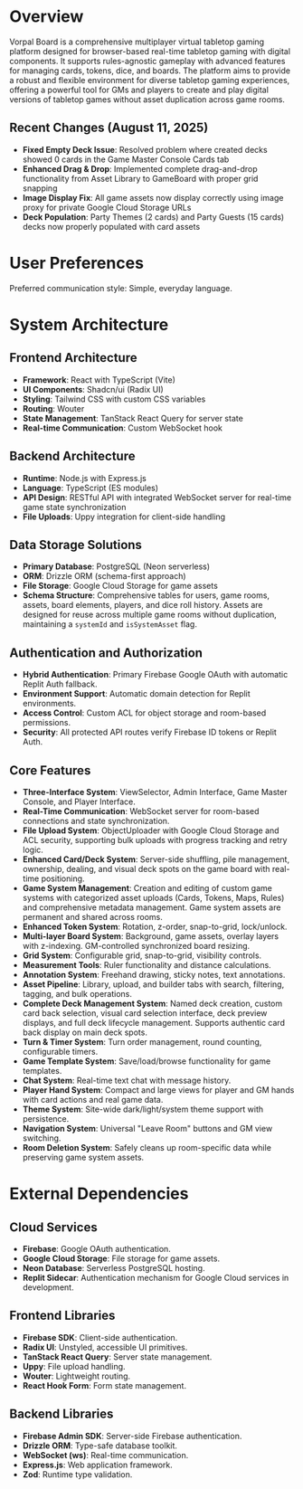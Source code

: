 # Overview

Vorpal Board is a comprehensive multiplayer virtual tabletop gaming platform designed for browser-based real-time tabletop gaming with digital components. It supports rules-agnostic gameplay with advanced features for managing cards, tokens, dice, and boards. The platform aims to provide a robust and flexible environment for diverse tabletop gaming experiences, offering a powerful tool for GMs and players to create and play digital versions of tabletop games without asset duplication across game rooms.

## Recent Changes (August 11, 2025)
- **Fixed Empty Deck Issue**: Resolved problem where created decks showed 0 cards in the Game Master Console Cards tab
- **Enhanced Drag & Drop**: Implemented complete drag-and-drop functionality from Asset Library to GameBoard with proper grid snapping
- **Image Display Fix**: All game assets now display correctly using image proxy for private Google Cloud Storage URLs
- **Deck Population**: Party Themes (2 cards) and Party Guests (15 cards) decks now properly populated with card assets

# User Preferences

Preferred communication style: Simple, everyday language.

# System Architecture

## Frontend Architecture
- **Framework**: React with TypeScript (Vite)
- **UI Components**: Shadcn/ui (Radix UI)
- **Styling**: Tailwind CSS with custom CSS variables
- **Routing**: Wouter
- **State Management**: TanStack React Query for server state
- **Real-time Communication**: Custom WebSocket hook

## Backend Architecture
- **Runtime**: Node.js with Express.js
- **Language**: TypeScript (ES modules)
- **API Design**: RESTful API with integrated WebSocket server for real-time game state synchronization
- **File Uploads**: Uppy integration for client-side handling

## Data Storage Solutions
- **Primary Database**: PostgreSQL (Neon serverless)
- **ORM**: Drizzle ORM (schema-first approach)
- **File Storage**: Google Cloud Storage for game assets
- **Schema Structure**: Comprehensive tables for users, game rooms, assets, board elements, players, and dice roll history. Assets are designed for reuse across multiple game rooms without duplication, maintaining a `systemId` and `isSystemAsset` flag.

## Authentication and Authorization
- **Hybrid Authentication**: Primary Firebase Google OAuth with automatic Replit Auth fallback.
- **Environment Support**: Automatic domain detection for Replit environments.
- **Access Control**: Custom ACL for object storage and room-based permissions.
- **Security**: All protected API routes verify Firebase ID tokens or Replit Auth.

## Core Features
- **Three-Interface System**: ViewSelector, Admin Interface, Game Master Console, and Player Interface.
- **Real-Time Communication**: WebSocket server for room-based connections and state synchronization.
- **File Upload System**: ObjectUploader with Google Cloud Storage and ACL security, supporting bulk uploads with progress tracking and retry logic.
- **Enhanced Card/Deck System**: Server-side shuffling, pile management, ownership, dealing, and visual deck spots on the game board with real-time positioning.
- **Game System Management**: Creation and editing of custom game systems with categorized asset uploads (Cards, Tokens, Maps, Rules) and comprehensive metadata management. Game system assets are permanent and shared across rooms.
- **Enhanced Token System**: Rotation, z-order, snap-to-grid, lock/unlock.
- **Multi-layer Board System**: Background, game assets, overlay layers with z-indexing. GM-controlled synchronized board resizing.
- **Grid System**: Configurable grid, snap-to-grid, visibility controls.
- **Measurement Tools**: Ruler functionality and distance calculations.
- **Annotation System**: Freehand drawing, sticky notes, text annotations.
- **Asset Pipeline**: Library, upload, and builder tabs with search, filtering, tagging, and bulk operations.
- **Complete Deck Management System**: Named deck creation, custom card back selection, visual card selection interface, deck preview displays, and full deck lifecycle management. Supports authentic card back display on main deck spots.
- **Turn & Timer System**: Turn order management, round counting, configurable timers.
- **Game Template System**: Save/load/browse functionality for game templates.
- **Chat System**: Real-time text chat with message history.
- **Player Hand System**: Compact and large views for player and GM hands with card actions and real game data.
- **Theme System**: Site-wide dark/light/system theme support with persistence.
- **Navigation System**: Universal "Leave Room" buttons and GM view switching.
- **Room Deletion System**: Safely cleans up room-specific data while preserving game system assets.

# External Dependencies

## Cloud Services
- **Firebase**: Google OAuth authentication.
- **Google Cloud Storage**: File storage for game assets.
- **Neon Database**: Serverless PostgreSQL hosting.
- **Replit Sidecar**: Authentication mechanism for Google Cloud services in development.

## Frontend Libraries
- **Firebase SDK**: Client-side authentication.
- **Radix UI**: Unstyled, accessible UI primitives.
- **TanStack React Query**: Server state management.
- **Uppy**: File upload handling.
- **Wouter**: Lightweight routing.
- **React Hook Form**: Form state management.

## Backend Libraries
- **Firebase Admin SDK**: Server-side Firebase authentication.
- **Drizzle ORM**: Type-safe database toolkit.
- **WebSocket (ws)**: Real-time communication.
- **Express.js**: Web application framework.
- **Zod**: Runtime type validation.